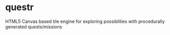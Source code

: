 # questr
HTML5 Canvas based tile engine for exploring possiblities with procedurally generated quests/missions
